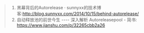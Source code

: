 > 1. 黑幕背后的Autorelease · sunnyxx的技术博客:http://blog.sunnyxx.com/2014/10/15/behind-autorelease/
> 2. 自动释放池的前世今生 ---- 深入解析 Autoreleasepool - 简书: https://www.jianshu.com/p/32265cbb2a26
